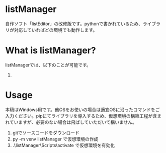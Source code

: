 # listManager
自作ソフト「listEditor」の改修版です。pythonで書かれているため、ライブラリが対応していればどの環境でも動作します。

# What is listManager?
listManagerでは、以下のことが可能です。

1. 

# Usage
本稿はWindows用です。他OSをお使いの場合は適宜OSに沿ったコマンドをご入力ください。pipにてライブラリを導入するため、仮想環境の構築工程が含まれていますが、必要のない場合は飛ばしていただいて構いません。
1. gitでソースコードをダウンロード
2. py -m venv listManager で仮想環境の作成
3. .\listManager\Scripts\activate で仮想環境を有効化
